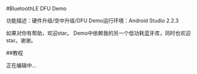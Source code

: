 #BluetoothLE DFU Demo

功能描述：硬件升级/空中升级/DFU
Demo运行环境：Android Studio 2.2.3

如果对你有帮助，欢迎star。
Demo中依赖我的另一个低功耗蓝牙库，同时也欢迎star。谢谢。

##教程

正在编辑中...
